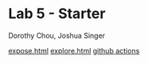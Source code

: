 # Lab 5 - Starter
Dorothy Chou, Joshua Singer

[expose.html](https://jjsinger11.github.io/Lab5_Starter/expose.html)
[explore.html](.https://jjsinger11.github.io/Lab5_Starter/explore.html)
[github actions](https://github.com/dorothyychou/github-actions-for-ci/issues/7#issue-1034041099)